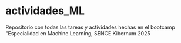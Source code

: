 # actividades_ML
 Repositorio con todas las tareas y actividades hechas en el bootcamp "Especialidad en Machine Learning, SENCE Kibernum 2025
